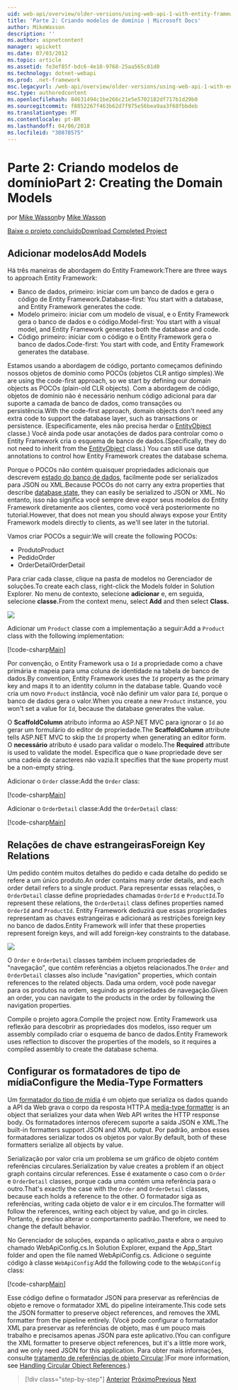 ```yaml
---
uid: web-api/overview/older-versions/using-web-api-1-with-entity-framework-5/using-web-api-with-entity-framework-part-2
title: 'Parte 2: Criando modelos de domínio | Microsoft Docs'
author: MikeWasson
description: ''
ms.author: aspnetcontent
manager: wpickett
ms.date: 07/03/2012
ms.topic: article
ms.assetid: fe3ef85f-bdc6-4e10-9768-25aa565c01d0
ms.technology: dotnet-webapi
ms.prod: .net-framework
msc.legacyurl: /web-api/overview/older-versions/using-web-api-1-with-entity-framework-5/using-web-api-with-entity-framework-part-2
msc.type: authoredcontent
ms.openlocfilehash: 84631494c1be266c21e5e5702182df717b1d29b0
ms.sourcegitcommit: f8852267f463b62d7f975e56bea9aa3f68fbbdeb
ms.translationtype: MT
ms.contentlocale: pt-BR
ms.lasthandoff: 04/06/2018
ms.locfileid: "30878575"
---
```

<a name="part-2-creating-the-domain-models"></a><span data-ttu-id="e49f1-102">Parte 2: Criando modelos de domínio</span><span class="sxs-lookup"><span data-stu-id="e49f1-102">Part 2: Creating the Domain Models</span></span>
====================
<span data-ttu-id="e49f1-103">por [Mike Wasson](https://github.com/MikeWasson)</span><span class="sxs-lookup"><span data-stu-id="e49f1-103">by [Mike Wasson](https://github.com/MikeWasson)</span></span>

[<span data-ttu-id="e49f1-104">Baixe o projeto concluído</span><span class="sxs-lookup"><span data-stu-id="e49f1-104">Download Completed Project</span></span>](http://code.msdn.microsoft.com/ASP-NET-Web-API-with-afa30545)

## <a name="add-models"></a><span data-ttu-id="e49f1-105">Adicionar modelos</span><span class="sxs-lookup"><span data-stu-id="e49f1-105">Add Models</span></span>

<span data-ttu-id="e49f1-106">Há três maneiras de abordagem do Entity Framework:</span><span class="sxs-lookup"><span data-stu-id="e49f1-106">There are three ways to approach Entity Framework:</span></span>

- <span data-ttu-id="e49f1-107">Banco de dados, primeiro: iniciar com um banco de dados e gera o código de Entity Framework.</span><span class="sxs-lookup"><span data-stu-id="e49f1-107">Database-first: You start with a database, and Entity Framework generates the code.</span></span>
- <span data-ttu-id="e49f1-108">Modelo primeiro: iniciar com um modelo de visual, e o Entity Framework gera o banco de dados e o código.</span><span class="sxs-lookup"><span data-stu-id="e49f1-108">Model-first: You start with a visual model, and Entity Framework generates both the database and code.</span></span>
- <span data-ttu-id="e49f1-109">Código primeiro: iniciar com o código e o Entity Framework gera o banco de dados.</span><span class="sxs-lookup"><span data-stu-id="e49f1-109">Code-first: You start with code, and Entity Framework generates the database.</span></span>

<span data-ttu-id="e49f1-110">Estamos usando a abordagem de código, portanto começamos definindo nossos objetos de domínio como POCOs (objetos CLR antigo simples).</span><span class="sxs-lookup"><span data-stu-id="e49f1-110">We are using the code-first approach, so we start by defining our domain objects as POCOs (plain-old CLR objects).</span></span> <span data-ttu-id="e49f1-111">Com a abordagem de código, objetos de domínio não é necessário nenhum código adicional para dar suporte a camada de banco de dados, como transações ou persistência.</span><span class="sxs-lookup"><span data-stu-id="e49f1-111">With the code-first approach, domain objects don't need any extra code to support the database layer, such as transactions or persistence.</span></span> <span data-ttu-id="e49f1-112">(Especificamente, eles não precisa herdar o [EntityObject](https://msdn.microsoft.com/library/system.data.objects.dataclasses.entityobject.aspx) classe.) Você ainda pode usar anotações de dados para controlar como o Entity Framework cria o esquema de banco de dados.</span><span class="sxs-lookup"><span data-stu-id="e49f1-112">(Specifically, they do not need to inherit from the [EntityObject](https://msdn.microsoft.com/library/system.data.objects.dataclasses.entityobject.aspx) class.) You can still use data annotations to control how Entity Framework creates the database schema.</span></span>

<span data-ttu-id="e49f1-113">Porque o POCOs não contém quaisquer propriedades adicionais que descrevem [estado do banco de dados](https://msdn.microsoft.com/library/system.data.entitystate.aspx), facilmente pode ser serializados para JSON ou XML.</span><span class="sxs-lookup"><span data-stu-id="e49f1-113">Because POCOs do not carry any extra properties that describe [database state](https://msdn.microsoft.com/library/system.data.entitystate.aspx), they can easily be serialized to JSON or XML.</span></span> <span data-ttu-id="e49f1-114">No entanto, isso não significa você sempre deve expor seus modelos do Entity Framework diretamente aos clientes, como você verá posteriormente no tutorial.</span><span class="sxs-lookup"><span data-stu-id="e49f1-114">However, that does not mean you should always expose your Entity Framework models directly to clients, as we'll see later in the tutorial.</span></span>

<span data-ttu-id="e49f1-115">Vamos criar POCOs a seguir:</span><span class="sxs-lookup"><span data-stu-id="e49f1-115">We will create the following POCOs:</span></span>

- <span data-ttu-id="e49f1-116">Produto</span><span class="sxs-lookup"><span data-stu-id="e49f1-116">Product</span></span>
- <span data-ttu-id="e49f1-117">Pedido</span><span class="sxs-lookup"><span data-stu-id="e49f1-117">Order</span></span>
- <span data-ttu-id="e49f1-118">OrderDetail</span><span class="sxs-lookup"><span data-stu-id="e49f1-118">OrderDetail</span></span>

<span data-ttu-id="e49f1-119">Para criar cada classe, clique na pasta de modelos no Gerenciador de soluções.</span><span class="sxs-lookup"><span data-stu-id="e49f1-119">To create each class, right-click the Models folder in Solution Explorer.</span></span> <span data-ttu-id="e49f1-120">No menu de contexto, selecione **adicionar** e, em seguida, selecione **classe.**</span><span class="sxs-lookup"><span data-stu-id="e49f1-120">From the context menu, select **Add** and then select **Class.**</span></span>

![](using-web-api-with-entity-framework-part-2/_static/image1.png)

<span data-ttu-id="e49f1-121">Adicionar um `Product` classe com a implementação a seguir:</span><span class="sxs-lookup"><span data-stu-id="e49f1-121">Add a `Product` class with the following implementation:</span></span>

[!code-csharp[Main](using-web-api-with-entity-framework-part-2/samples/sample1.cs)]

<span data-ttu-id="e49f1-122">Por convenção, o Entity Framework usa o `Id` a propriedade como a chave primária e mapeia para uma coluna de identidade na tabela de banco de dados.</span><span class="sxs-lookup"><span data-stu-id="e49f1-122">By convention, Entity Framework uses the `Id` property as the primary key and maps it to an identity column in the database table.</span></span> <span data-ttu-id="e49f1-123">Quando você cria um novo `Product` instância, você não definir um valor para `Id`, porque o banco de dados gera o valor.</span><span class="sxs-lookup"><span data-stu-id="e49f1-123">When you create a new `Product` instance, you won't set a value for `Id`, because the database generates the value.</span></span>

<span data-ttu-id="e49f1-124">O **ScaffoldColumn** atributo informa ao ASP.NET MVC para ignorar o `Id` ao gerar um formulário do editor de propriedade.</span><span class="sxs-lookup"><span data-stu-id="e49f1-124">The **ScaffoldColumn** attribute tells ASP.NET MVC to skip the `Id` property when generating an editor form.</span></span> <span data-ttu-id="e49f1-125">O **necessário** atributo é usado para validar o modelo.</span><span class="sxs-lookup"><span data-stu-id="e49f1-125">The **Required** attribute is used to validate the model.</span></span> <span data-ttu-id="e49f1-126">Especifica que o `Name` propriedade deve ser uma cadeia de caracteres não vazia.</span><span class="sxs-lookup"><span data-stu-id="e49f1-126">It specifies that the `Name` property must be a non-empty string.</span></span>

<span data-ttu-id="e49f1-127">Adicionar o `Order` classe:</span><span class="sxs-lookup"><span data-stu-id="e49f1-127">Add the `Order` class:</span></span>

[!code-csharp[Main](using-web-api-with-entity-framework-part-2/samples/sample2.cs)]

<span data-ttu-id="e49f1-128">Adicionar o `OrderDetail` classe:</span><span class="sxs-lookup"><span data-stu-id="e49f1-128">Add the `OrderDetail` class:</span></span>

[!code-csharp[Main](using-web-api-with-entity-framework-part-2/samples/sample3.cs)]

## <a name="foreign-key-relations"></a><span data-ttu-id="e49f1-129">Relações de chave estrangeiras</span><span class="sxs-lookup"><span data-stu-id="e49f1-129">Foreign Key Relations</span></span>

<span data-ttu-id="e49f1-130">Um pedido contém muitos detalhes do pedido e cada detalhe do pedido se refere a um único produto.</span><span class="sxs-lookup"><span data-stu-id="e49f1-130">An order contains many order details, and each order detail refers to a single product.</span></span> <span data-ttu-id="e49f1-131">Para representar essas relações, o `OrderDetail` classe define propriedades chamadas `OrderId` e `ProductId`.</span><span class="sxs-lookup"><span data-stu-id="e49f1-131">To represent these relations, the `OrderDetail` class defines properties named `OrderId` and `ProductId`.</span></span> <span data-ttu-id="e49f1-132">Entity Framework deduzirá que essas propriedades representam as chaves estrangeiras e adicionará as restrições foreign key no banco de dados.</span><span class="sxs-lookup"><span data-stu-id="e49f1-132">Entity Framework will infer that these properties represent foreign keys, and will add foreign-key constraints to the database.</span></span>

![](using-web-api-with-entity-framework-part-2/_static/image2.png)

<span data-ttu-id="e49f1-133">O `Order` e `OrderDetail` classes também incluem propriedades de "navegação", que contêm referências a objetos relacionados.</span><span class="sxs-lookup"><span data-stu-id="e49f1-133">The `Order` and `OrderDetail` classes also include "navigation" properties, which contain references to the related objects.</span></span> <span data-ttu-id="e49f1-134">Dada uma ordem, você pode navegar para os produtos na ordem, seguindo as propriedades de navegação.</span><span class="sxs-lookup"><span data-stu-id="e49f1-134">Given an order, you can navigate to the products in the order by following the navigation properties.</span></span>

<span data-ttu-id="e49f1-135">Compile o projeto agora.</span><span class="sxs-lookup"><span data-stu-id="e49f1-135">Compile the project now.</span></span> <span data-ttu-id="e49f1-136">Entity Framework usa reflexão para descobrir as propriedades dos modelos, isso requer um assembly compilado criar o esquema de banco de dados.</span><span class="sxs-lookup"><span data-stu-id="e49f1-136">Entity Framework uses reflection to discover the properties of the models, so it requires a compiled assembly to create the database schema.</span></span>

## <a name="configure-the-media-type-formatters"></a><span data-ttu-id="e49f1-137">Configurar os formatadores de tipo de mídia</span><span class="sxs-lookup"><span data-stu-id="e49f1-137">Configure the Media-Type Formatters</span></span>

<span data-ttu-id="e49f1-138">Um [formatador do tipo de mídia](../../formats-and-model-binding/media-formatters.md) é um objeto que serializa os dados quando a API da Web grava o corpo da resposta HTTP.</span><span class="sxs-lookup"><span data-stu-id="e49f1-138">A [media-type formatter](../../formats-and-model-binding/media-formatters.md) is an object that serializes your data when Web API writes the HTTP response body.</span></span> <span data-ttu-id="e49f1-139">Os formatadores internos oferecem suporte a saída JSON e XML.</span><span class="sxs-lookup"><span data-stu-id="e49f1-139">The built-in formatters support JSON and XML output.</span></span> <span data-ttu-id="e49f1-140">Por padrão, ambos esses formatadores serializar todos os objetos por valor.</span><span class="sxs-lookup"><span data-stu-id="e49f1-140">By default, both of these formatters serialize all objects by value.</span></span>

<span data-ttu-id="e49f1-141">Serialização por valor cria um problema se um gráfico de objeto contém referências circulares.</span><span class="sxs-lookup"><span data-stu-id="e49f1-141">Serialization by value creates a problem if an object graph contains circular references.</span></span> <span data-ttu-id="e49f1-142">Esse é exatamente o caso com o `Order` e `OrderDetail` classes, porque cada uma contém uma referência para o outro.</span><span class="sxs-lookup"><span data-stu-id="e49f1-142">That's exactly the case with the `Order` and `OrderDetail` classes, because each holds a reference to the other.</span></span> <span data-ttu-id="e49f1-143">O formatador siga as referências, writing cada objeto de valor e ir em círculos.</span><span class="sxs-lookup"><span data-stu-id="e49f1-143">The formatter will follow the references, writing each object by value, and go in circles.</span></span> <span data-ttu-id="e49f1-144">Portanto, é preciso alterar o comportamento padrão.</span><span class="sxs-lookup"><span data-stu-id="e49f1-144">Therefore, we need to change the default behavior.</span></span>

<span data-ttu-id="e49f1-145">No Gerenciador de soluções, expanda o aplicativo\_pasta e abra o arquivo chamado WebApiConfig.cs.</span><span class="sxs-lookup"><span data-stu-id="e49f1-145">In Solution Explorer, expand the App\_Start folder and open the file named WebApiConfig.cs.</span></span> <span data-ttu-id="e49f1-146">Adicione o seguinte código à classe `WebApiConfig`:</span><span class="sxs-lookup"><span data-stu-id="e49f1-146">Add the following code to the `WebApiConfig` class:</span></span>

[!code-csharp[Main](using-web-api-with-entity-framework-part-2/samples/sample4.cs?highlight=11)]

<span data-ttu-id="e49f1-147">Esse código define o formatador JSON para preservar as referências de objeto e remove o formatador XML do pipeline inteiramente.</span><span class="sxs-lookup"><span data-stu-id="e49f1-147">This code sets the JSON formatter to preserve object references, and removes the XML formatter from the pipeline entirely.</span></span> <span data-ttu-id="e49f1-148">(Você pode configurar o formatador XML para preservar as referências de objeto, mas é um pouco mais trabalho e precisamos apenas JSON para este aplicativo.</span><span class="sxs-lookup"><span data-stu-id="e49f1-148">(You can configure the XML formatter to preserve object references, but it's a little more work, and we only need JSON for this application.</span></span> <span data-ttu-id="e49f1-149">Para obter mais informações, consulte [tratamento de referências de objeto Circular](../../formats-and-model-binding/json-and-xml-serialization.md#handling_circular_object_references).)</span><span class="sxs-lookup"><span data-stu-id="e49f1-149">For more information, see [Handling Circular Object References](../../formats-and-model-binding/json-and-xml-serialization.md#handling_circular_object_references).)</span></span>

> [!div class="step-by-step"]
> <span data-ttu-id="e49f1-150">[Anterior](using-web-api-with-entity-framework-part-1.md)
> [Próximo](using-web-api-with-entity-framework-part-3.md)</span><span class="sxs-lookup"><span data-stu-id="e49f1-150">[Previous](using-web-api-with-entity-framework-part-1.md)
[Next](using-web-api-with-entity-framework-part-3.md)</span></span>
